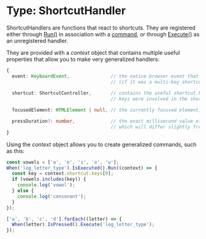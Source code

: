# Type: ShortcutHandler

ShortcutHandlers are functions that react to shortcuts.  They are registered either through [Run()](../../whenable-methods/Run) in association with a [command](../../features/Command), or through [Execute()](../../whenable-methods/Execute) as an unregistered handler.

They are provided with a *context* object that contains multiple useful properties that allow you to make very generalized handlers:

```typescript
{
  event: KeyboardEvent,               // the native browser event that triggered the shortcut
                                      // (if it was a multi-key shortcut, it's the last event in the sequence)
  
  shortcut: ShortcutController,       // contains the useful shortcut.keys Array which you can use to see what
                                      // keys were involved in the shortcut that triggered the handler

  focusedElement: HTMLElement | null, // the currently focused element, if you are utilizing the Focus system

  pressDuration?: number,             // the exact millisecond value of the duration of a held event,
                                      // which will differ slightly from the value it was registered with
}
```

Using the *context* object allows you to create generalized commands, such as this:

```javascript
const vowels = ['a', 'e', 'i', 'o', 'u'];
When('log_letter_type').IsExecuted().Run((context) => {
  const key = context.shortcut.keys[0];
  if (vowels.includes(key)) {
    console.log('vowel');
  } else {
    console.log('consonant');
  }
});

['a', 'b', 'c', 'd'].forEach((letter) => {
  When(letter).IsPressed().Execute('log_letter_type');
});
```